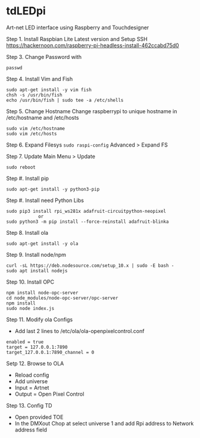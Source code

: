 # tdLEDpi
Art-net LED interface using Raspberry and Touchdesigner

Step 1. Install Raspbian Lite Latest version and Setup SSH
    https://hackernoon.com/raspberry-pi-headless-install-462ccabd75d0
    
Step 3. Change Password with 
```
passwd
```

Step 4. Install Vim and Fish
```
sudo apt-get install -y vim fish
chsh -s /usr/bin/fish
echo /usr/bin/fish | sudo tee -a /etc/shells
```

Step 5. Change Hostname
Change raspberrypi to unique hostname in /etc/hostname and /etc/hosts
```
sudo vim /etc/hostname
sudo vim /etc/hosts
```

Step 6. Expand Filesys
`sudo raspi-config`
Advanced > Expand FS

Step 7. Update
Main Menu > Update
```
sudo reboot
```

Step #. Install pip
```
sudo apt-get install -y python3-pip
```

Step #. Install need Python Libs
```
sudo pip3 install rpi_ws281x adafruit-circuitpython-neopixel
			or
sudo python3 -m pip install --force-reinstall adafruit-blinka
```

Step 8. Install ola
```
sudo apt-get install -y ola
```

Step 9. Install node/npm
```
curl -sL https://deb.nodesource.com/setup_10.x | sudo -E bash -
sudo apt install nodejs
```
    
Step 10. Install OPC
```
npm install node-opc-server
cd node_modules/node-opc-server/opc-server
npm install
sudo node index.js
```

Step 11. Modify ola Configs
* Add last 2 lines to /etc/ola/ola-openpixelcontrol.conf
```
enabled = true
target = 127.0.0.1:7890
target_127.0.0.1:7890_channel = 0
```
	
Setp 12. Browse to OLA
* Reload config
* Add universe
* Input = Artnet
* Output = Open Pixel Control
    

Step 13. Config TD
* Open provided TOE
* In the DMXout Chop at select universe 1 and add Rpi address to Network address field

